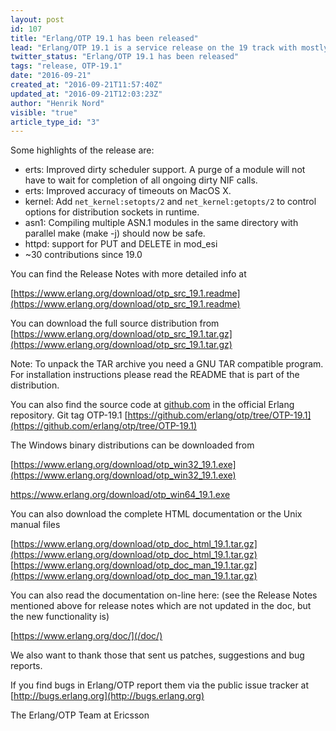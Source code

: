 ```yaml
---
layout: post
id: 107
title: "Erlang/OTP 19.1 has been released"
lead: "Erlang/OTP 19.1 is a service release on the 19 track with mostly bug fixes, but is does contain a number of new features and characteristics improvements as well."
twitter_status: "Erlang/OTP 19.1 has been released"
tags: "release, OTP-19.1"
date: "2016-09-21"
created_at: "2016-09-21T11:57:40Z"
updated_at: "2016-09-21T12:03:23Z"
author: "Henrik Nord"
visible: "true"
article_type_id: "3"
---
```


Some highlights of the release are:
* erts: Improved dirty scheduler support. A purge of a module will not have to wait for completion of all ongoing dirty NIF calls.
* erts: Improved accuracy of timeouts on MacOS X.
* kernel: Add `net_kernel:setopts/2` and `net_kernel:getopts/2` to control options for distribution sockets in runtime.
* asn1: Compiling multiple ASN.1 modules in the same directory with parallel make (make -j) should now be safe.
* httpd: support for PUT and DELETE in mod_esi
* ~30 contributions since 19.0

You can find the Release Notes with more detailed info at

[https://www.erlang.org/download/otp_src_19.1.readme](https://www.erlang.org/download/otp_src_19.1.readme)

You can download the full source distribution from [https://www.erlang.org/download/otp_src_19.1.tar.gz](https://www.erlang.org/download/otp_src_19.1.tar.gz)

Note: To unpack the TAR archive you need a GNU TAR compatible program. For installation instructions please read the README that is part of the distribution.

You can also find the source code at [github.com](http://github.com) in the official Erlang repository. Git tag OTP-19.1
[https://github.com/erlang/otp/tree/OTP-19.1](https://github.com/erlang/otp/tree/OTP-19.1)

The Windows binary distributions can be downloaded from

[https://www.erlang.org/download/otp_win32_19.1.exe](https://www.erlang.org/download/otp_win32_19.1.exe)

[https://www.erlang.org/download/otp_win64_19.1.exe ](https://www.erlang.org/download/otp_win64_19.1.exe)

You can also download the complete HTML documentation or the Unix manual files

[https://www.erlang.org/download/otp_doc_html_19.1.tar.gz](https://www.erlang.org/download/otp_doc_html_19.1.tar.gz)
[https://www.erlang.org/download/otp_doc_man_19.1.tar.gz](https://www.erlang.org/download/otp_doc_man_19.1.tar.gz)


 You can also read the documentation on-line here:
 (see the Release Notes mentioned above for release notes which
 are not updated in the doc, but the new functionality is)

[https://www.erlang.org/doc/](/doc/)

 We also want to thank those that sent us patches, suggestions and bug reports.

If you find bugs in Erlang/OTP report them via the public issue tracker at [http://bugs.erlang.org](http://bugs.erlang.org)

The Erlang/OTP Team at Ericsson
